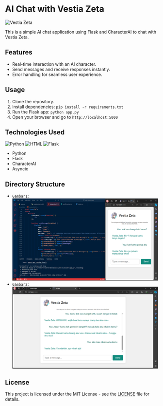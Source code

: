 # AI Chat with Vestia Zeta

![Vestia Zeta](https://telegra.ph/file/904049ea1ff081fa79b3d.png)

This is a simple AI chat application using Flask and CharacterAI to chat with Vestia Zeta.

## Features

- Real-time interaction with an AI character.
- Send messages and receive responses instantly.
- Error handling for seamless user experience.

## Usage

1. Clone the repository.
2. Install dependencies: `pip install -r requirements.txt`
3. Run the Flask app: `python app.py`
4. Open your browser and go to `http://localhost:5000`

## Technologies Used

![Python](https://www.python.org/static/community_logos/python-logo-master-v3-TM.png) 
![HTML](https://www.w3.org/html/logo/downloads/HTML5_Logo_512.png)
![Flask](https://flask.palletsprojects.com/en/2.0.x/_images/flask-logo.png)

- Python
- Flask
- CharacterAI
- Asyncio

## Directory Structure

- `Gambar1`: ![Example Image](template/547.png)
- `Gambar2`: ![Example Image](template/553.png)

## License

This project is licensed under the MIT License - see the [LICENSE](LICENSE) file for details.
